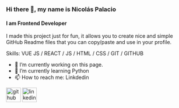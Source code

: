 ### Hi there 👋, my name is Nicolás Palacio
#### I am Frontend Developer

I made this project just for fun, it allows you to create nice and simple GitHub Readme files that you can copy/paste and use in your profile.

Skills: VUE JS / REACT / JS / HTML / CSS / GIT / GITHUB

- 🔭 I’m currently working on this page. 
- 🌱 I’m currently learning Python 
- 📫 How to reach me: Linkdedin 


[<img src='https://cdn.jsdelivr.net/npm/simple-icons@3.0.1/icons/github.svg' alt='github' height='40'>](https://github.com/https://github.com/NicoBali)  [<img src='https://cdn.jsdelivr.net/npm/simple-icons@3.0.1/icons/linkedin.svg' alt='linkedin' height='40'>](www.linkedin.com/in/nicolás-palacio-sánchez)  


